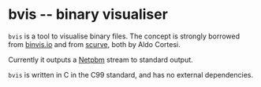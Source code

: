 # bvis -- binary visualiser

`bvis` is a tool to visualise binary files.  The concept is strongly borrowed
from [binvis.io](http://binvis.io) and from
[scurve](https://github.com/cortesi/scurve), both by Aldo Cortesi.

Currently it outputs a [Netpbm](https://en.wikipedia.org/wiki/Netpbm_format)
stream to standard output.

`bvis` is written in C in the C99 standard, and has no external dependencies.
